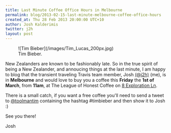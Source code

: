 ```yaml
---
title: Last Minute Coffee Office Hours in Melbourne
permalink: blog/2013-02-15-last-minute-melbourne-coffee-office-hours
created_at: Thu 28 Feb 2013 20:00:00 UTC+10
author: Josh Kalderimis
twitter: j2h
layout: post
---
```

<figure class="small right">
  ![Tim Bieber](/images/Tim_Lucas_200px.jpg)
  <figcaption>Tim Bieber.</figcaption>
</figure>

New Zealanders are known to be fashionably late. So in the true spirit of being a New Zealander, and annoucing things at the last minute, I am happy to blog that the transient traveling Travis team member, Josh [(@j2h)](http://twitter.com/j2h) (me), is in **Melbourne** and would love to buy
you a coffee this **Friday** the **1st of March**, from **11am**, at The League of Honest Coffee on [8 Exploration Ln](http://goo.gl/maps/ng7GB).

There is a small catch, if you want a free coffee you'll need to send a tweet to [@toolmantim](http://twitter.com/toolmantim) containing the hashtag #timbieber and then show it to Josh :)

See you there!

Josh
